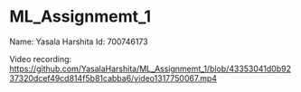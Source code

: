 # ML_Assignmemt_1

Name: Yasala Harshita
Id: 700746173

Video recording: https://github.com/YasalaHarshita/ML_Assignmemt_1/blob/43353041d0b9237320dcef49cd814f5b81cabba6/video1317750067.mp4 
